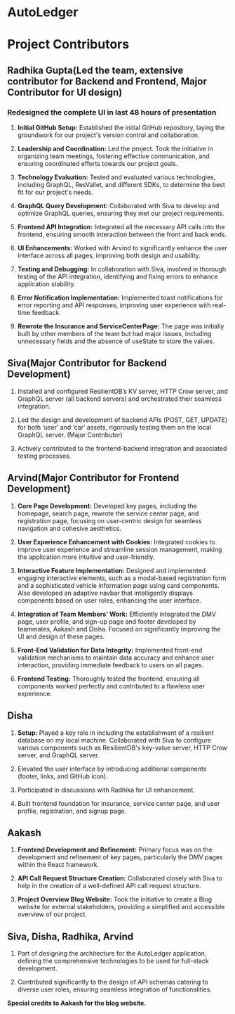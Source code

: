 # AutoLedger

# Project Contributors

## Radhika Gupta(Led the team, extensive contributor for Backend and Frontend, Major Contributor for UI design)

### Redesigned the complete UI in last 48 hours of presentation

1. **Initial GitHub Setup:** Established the initial GitHub repository, laying the groundwork for our project's version control and collaboration.
2. **Leadership and Coordination:** Led the project. Took the initiative in organizing team meetings, fostering effective communication, and ensuring coordinated efforts towards our project goals.

3. **Technology Evaluation:** Tested and evaluated various technologies, including GraphQL, ResVallet, and different SDKs, to determine the best fit for our project's needs.

4. **GraphQL Query Development:** Collaborated with Siva to develop and optimize GraphQL queries, ensuring they met our project requirements.

5. **Frontend API Integration:** Integrated all the necessary API calls into the frontend, ensuring smooth interaction between the front and back ends.

6. **UI Enhancements:** Worked with Arvind to significantly enhance the user interface across all pages, improving both design and usability.

7. **Testing and Debugging:** In collaboration with Siva, involved in thorough testing of the API integration, identifying and fixing errors to enhance application stability.

8. **Error Notification Implementation:** Implemented toast notifications for error reporting and API responses, improving user experience with real-time feedback.

9. **Rewrote the Insurance and ServiceCenterPage:** The page was initially built by other members of the team but had major issues, including unnecessary fields and the absence of useState to store the values.

## Siva(Major Contributor for Backend Development)

1. Installed and configured ResilientDB’s KV server, HTTP Crow server, and GraphQL server (all backend servers) and orchestrated their seamless integration.
   
2. Led the design and development of backend APIs (POST, GET, UPDATE) for both ‘user’ and ‘car’ assets, rigorously testing them on the local GraphQL server. (Major Contributor)

3. Actively contributed to the frontend-backend integration and associated testing processes.

## Arvind(Major Contributor for Frontend Development)

1. **Core Page Development:** Developed key pages, including the homepage, search page, rewrote the service center page, and registration page, focusing on user-centric design for seamless navigation and cohesive aesthetics.

2. **User Experience Enhancement with Cookies:** Integrated cookies to improve user experience and streamline session management, making the application more intuitive and user-friendly.

3. **Interactive Feature Implementation:** Designed and implemented engaging interactive elements, such as a modal-based registration form and a sophisticated vehicle information page using card components. Also developed an adaptive navbar that intelligently displays components based on user roles, enhancing the user interface.

4. **Integration of Team Members' Work:** Efficiently integrated the DMV page, user profile, and sign-up page and footer developed by teammates, Aakash and Disha. Focused on significantly improving the UI and design of these pages.

5. **Front-End Validation for Data Integrity:** Implemented front-end validation mechanisms to maintain data accuracy and enhance user interaction, providing immediate feedback to users on all pages.

6. **Frontend Testing:** Thoroughly tested the frontend, ensuring all components worked perfectly and contributed to a flawless user experience.

## Disha

1. **Setup:** Played a key role in including the establishment of a resilient database on my local machine. Collaborated with Siva to configure various components such as ResilientDB's key-value server, HTTP Crow server, and GraphQL server.

2. Elevated the user interface by introducing additional components (footer, links, and GitHub icon).

3. Participated in discussions with Radhika for UI enhancement.

4. Built frontend foundation for insurance, service center page, and user profile, registration, and signup page.

## Aakash

1. **Frontend Development and Refinement:** Primary focus was on the development and refinement of key pages, particularly the DMV pages within the React framework.

2. **API Call Request Structure Creation:** Collaborated closely with Siva to help in the creation of a well-defined API call request structure.

3. **Project Overview Blog Website:** Took the initiative to create a Blog website for external stakeholders, providing a simplified and accessible overview of our project.


## Siva, Disha, Radhika, Arvind

1. Part of designing the architecture for the AutoLedger application, defining the comprehensive technologies to be used for full-stack development.

2. Contributed significantly to the design of API schemas catering to diverse user roles, ensuring seamless integration of functionalities.

**Special credits to Aakash for the blog website.**

